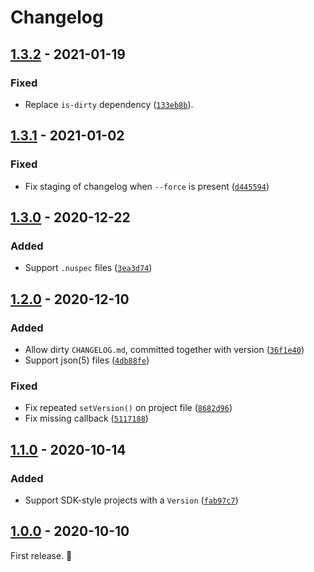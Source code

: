 # Changelog

## [1.3.2] - 2021-01-19

### Fixed

- Replace `is-dirty` dependency ([`133eb8b`](https://github.com/vweevers/dotnet-bump/commit/133eb8b)).

## [1.3.1] - 2021-01-02

### Fixed

- Fix staging of changelog when `--force` is present ([`d445594`](https://github.com/vweevers/dotnet-bump/commit/d445594))

## [1.3.0] - 2020-12-22

### Added

- Support `.nuspec` files ([`3ea3d74`](https://github.com/vweevers/dotnet-bump/commit/3ea3d74))

## [1.2.0] - 2020-12-10

### Added

- Allow dirty `CHANGELOG.md`, committed together with version ([`36f1e40`](https://github.com/vweevers/dotnet-bump/commit/36f1e40))
- Support json(5) files ([`4db88fe`](https://github.com/vweevers/dotnet-bump/commit/4db88fe))

### Fixed

- Fix repeated `setVersion()` on project file ([`8682d96`](https://github.com/vweevers/dotnet-bump/commit/8682d96))
- Fix missing callback ([`5117188`](https://github.com/vweevers/dotnet-bump/commit/5117188))

## [1.1.0] - 2020-10-14

### Added

- Support SDK-style projects with a `Version` ([`fab97c7`](https://github.com/vweevers/dotnet-bump/commit/fab97c7))

## [1.0.0] - 2020-10-10

First release. :seedling:

[1.3.2]: https://github.com/vweevers/dotnet-bump/compare/v1.3.1...v1.3.2

[1.3.1]: https://github.com/vweevers/dotnet-bump/compare/v1.3.0...v1.3.1

[1.3.0]: https://github.com/vweevers/dotnet-bump/compare/v1.2.0...v1.3.0

[1.2.0]: https://github.com/vweevers/dotnet-bump/compare/v1.1.0...v1.2.0

[1.1.0]: https://github.com/vweevers/dotnet-bump/compare/v1.0.0...v1.1.0

[1.0.0]: https://github.com/vweevers/dotnet-bump/releases/tag/v1.0.0
